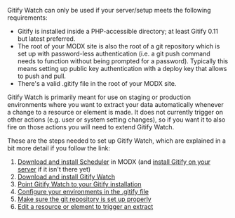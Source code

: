 Gitify Watch can only be used if your server/setup meets the following requirements:

- Gitify is installed inside a PHP-accessible directory; at least Gitify 0.11 but latest preferred.
- The root of your MODX site is also the root of a git repository which is set up with password-less authentication (i.e. a git push command needs to function without being prompted for a password). Typically this means setting up public key authentication with a deploy key that allows to push and pull.
- There's a valid .gitify file in the root of your MODX site.

Gitify Watch is primarily meant for use on staging or production environments where you want to extract your data automatically whenever a change to a resource or element is made. It does not currently trigger on other actions (e.g. user or system setting changes), so if you want it to also fire on those actions you will need to extend Gitify Watch.

These are the steps needed to set up Gitify Watch, which are explained in a bit more detail if you follow the link:

1. [Download and install Scheduler](../Scheduler/Installation) in MODX (and [install Gitify on your server](../Gitify/Installation) if it isn't there yet)
2. [Download and install Gitify Watch](https://www.modmore.com/gitifywatch/download/)
3. [Point Gitify Watch to your Gitify installation](Link_Gitify)
4. [Configure your environments in the .gitify file](Configure_Environments)
5. [Make sure the git repository is set up properly](Repository_Setup)
6. [Edit a resource or element to trigger an extract](Trigger_Extract)